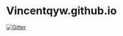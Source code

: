 # Vincentqyw.github.io

[![Gitter](https://badges.gitter.im/Vincentqyw-github-io/Lobby.svg)](https://gitter.im/Vincentqyw-github-io/Lobby?utm_source=badge&utm_medium=badge&utm_campaign=pr-badge&utm_content=badge)